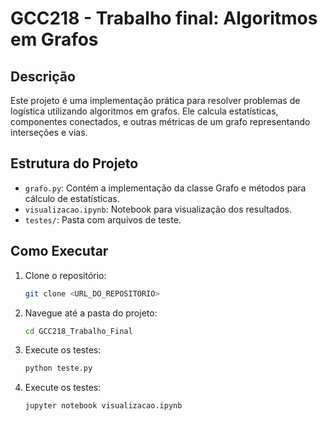 # GCC218 - Trabalho final: Algoritmos em Grafos

## Descrição
Este projeto é uma implementação prática para resolver problemas de logística utilizando algoritmos em grafos. Ele calcula estatísticas, componentes conectados, e outras métricas de um grafo representando interseções e vias.

## Estrutura do Projeto
- `grafo.py`: Contém a implementação da classe Grafo e métodos para cálculo de estatísticas.
- `visualizacao.ipynb`: Notebook para visualização dos resultados.
- `testes/`: Pasta com arquivos de teste.

## Como Executar
1. Clone o repositório:
   ```bash
   git clone <URL_DO_REPOSITORIO>
2. Navegue até a pasta do projeto:
   ```bash
   cd GCC218_Trabalho_Final
3. Execute os testes:
   ```bash
   python teste.py
4. Execute os testes:
   ```bash
   jupyter notebook visualizacao.ipynb
